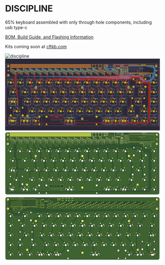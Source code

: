 # DISCIPLINE
 65% keyboard assembled with only through hole components, including usb type-c

[BOM, Build Guide, and Flashing Information](./doc)

Kits coming soon at [cftkb.com](https://www.cftkb.com)

![discipline](./doc/images/discipline.jpeg)
![](./doc/images/discipline-kicad.png)
![](./doc/images/discipline-top.png)
![](./doc/images/discipline-bottom.png)